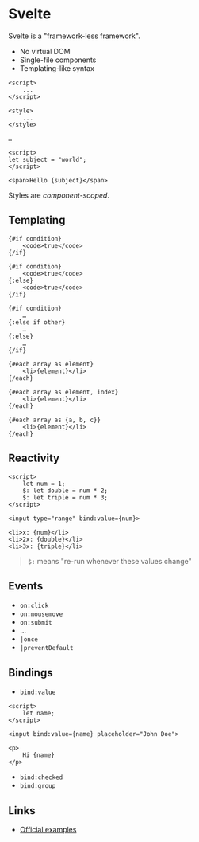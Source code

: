 # Svelte

Svelte is a "framework-less framework".

-   No virtual DOM
-   Single-file components
-   Templating-like syntax

```text
<script>
    ...
</script>

<style>
    ...
</style>

…
```

```markup
<script>
let subject = "world";
</script>

<span>Hello {subject}</span>
```

Styles are _component-scoped_.

## Templating

```markup
{#if condition}
    <code>true</code>
{/if}
```

```markup
{#if condition}
    <code>true</code>
{:else}
    <code>true</code>
{/if}
```

```markup
{#if condition}
    …
{:else if other}
    …
{:else}
    …
{/if}
```

```markup
{#each array as element}
    <li>{element}</li>
{/each}
```

```markup
{#each array as element, index}
    <li>{element}</li>
{/each}
```

```markup
{#each array as {a, b, c}}
    <li>{element}</li>
{/each}
```

## Reactivity

```markup
<script>
    let num = 1;
    $: let double = num * 2;
    $: let triple = num * 3;
</script>

<input type="range" bind:value={num}>

<li>x: {num}</li>
<li>2x: {double}</li>
<li>3x: {triple}</li>
```

> `$:` means "re-run whenever these values change"

## Events

-   `on:click`
-   `on:mousemove`
-   `on:submit`
-   …
-   `|once`
-   `|preventDefault`

## Bindings

-   `bind:value`

```markup
<script>
    let name;
</script>

<input bind:value={name} placeholder="John Doe">

<p>
    Hi {name}
</p>
```

-   `bind:checked`
-   `bind:group`

## Links

-   [Official examples](https://svelte.dev/examples)
